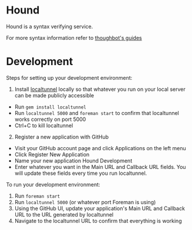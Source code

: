 # Hound

Hound is a syntax verifying service.

For more syntax information refer to [thoughbot's guides](https://github.com/thoughtbot/guides)

# Development

Steps for setting up your development environment:

1. Install [localtunnel](http://progrium.com/localtunnel/) locally so that whatever you run on your local server can be made publicly
   accessible
  - Run `gem install localtunnel`
  - Run `localtunnel 5000` and `foreman start` to confirm that localtunnel works correctly on port
5000
  - Ctrl+C to kill localtunnel


2. Register a new application with GitHub
  - Visit your GitHub account page and click Applications on the left menu
  - Click Register New Application
  - Name your new application Hound Development
  - Enter whatever you want in the Main URL and Callback URL fields. You will
update these fields every time you run localtunnel.

To run your development environment:

1. Run `foreman start`
2. Run `localtunnel 5000` (or whatever port Foreman is using)
3. Using the GitHub UI, update your application's Main URL and Callback URL
   to the URL generated by localtunnel
4. Navigate to the localtunnel URL to confirm that everything is working

